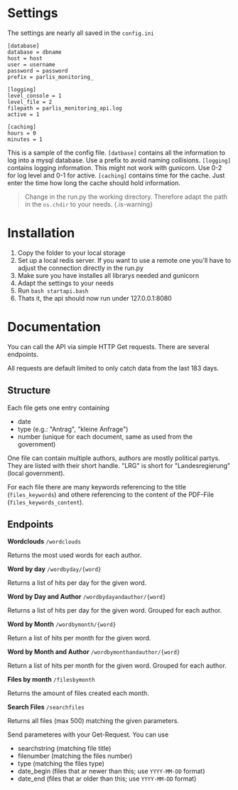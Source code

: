 # Settings
The settings are nearly all saved in the `config.ini`
```
[database]
database = dbname
host = host
user = username
password = password
prefix = parlis_monitoring_

[logging]
level_console = 1
level_file = 2
filepath = parlis_monitoring_api.log
active = 1

[caching]
hours = 0
minutes = 1
```
This is a sample of the config file. 
`[datbase]` contains all the information to log into a mysql database. Use a prefix to avoid naming collisions.
`[logging]` contains logging information. This might not work with gunicorn. Use 0-2 for log level and 0-1 for active.
`[caching]` contains time for the cache. Just enter the time how long the cache should hold information.

> Change in the run.py the working directory. Therefore adapt the path in the `os.chdir` to your needs. 
{.is-warning}

# Installation
1. Copy the folder to your local storage
2. Set up a local redis server. If you want to use a remote one you'll have to adjust the connection directly in the run.py
3. Make sure you have installes all librarys needed and gunicorn
4. Adapt the settings to your needs
5. Run `bash startapi.bash`
6. Thats it, the api should now run under 127.0.0.1:8080

# Documentation
You can call the API via simple HTTP Get requests. There are several endpoints. 

All requests are default limited to only catch data from the last 183 days.

## Structure
Each file gets one entry containing
* date 
* type (e.g.: "Antrag", "kleine Anfrage")
* number (unique for each document, same as used from the government)

One file can contain multiple authors, authors are mostly political partys. They are listed with their short handle. "LRG" is short for "Landesregierung" (local government).

For each file there are many keywords referencing to the title (`files_keywords`) and othere referencing to the content of the PDF-File (`files_keywords_content`). 

## Endpoints

**Wordclouds**
`/wordclouds`

Returns the most used words for each author.

**Word by day**
`/wordbyday/{word}`

Returns a list of hits per day for the given word.

**Word by Day and Author**
`/wordbydayandauthor/{word}`

Returns a list of hits per day for the given word. Grouped for each author. 

**Word by Month**
`/wordbymonth/{word}`

Return a list of hits per month for the given word.

**Word by Month and Author**
`/wordbymonthandauthor/{word}`

Return a list of hits per month for the given word. Grouped for each author.

**Files by month**
`/filesbymonth`

Returns the amount of files created each month. 

**Search Files**
`/searchfiles`

Returns all files (max 500) matching the given parameters. 

Send parameteres with your Get-Request. You can use
* searchstring (matching file title)
* filenumber (matching the files number)
* type (matching the files type)
* date_begin (files that ar newer than this; use `YYYY-MM-DD` format)
* date_end (files that ar older than this; use `YYYY-MM-DD` format)
